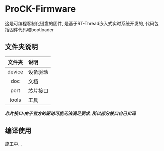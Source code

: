 # ProCK-Firmware
这是可编程客制化键盘的固件, 是基于RT-Thread嵌入式实时系统开发的, 代码包括固件代码和bootloader

## 文件夹说明
| 文件夹 | 说明 |
| :----: | :---- |
| device | 设备驱动 |
| doc | 文档 |
| port | 芯片接口 |
| tools | 工具 |

***芯片接口:由于官方的驱动可能无法满足要求, 所以部分接口自己实现***

## 编译使用
施工中...